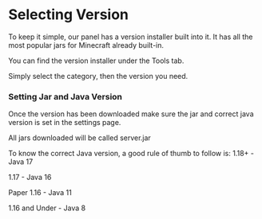 # Selecting Version

To keep it simple, our panel has a version installer built into it. It has all the most popular jars for Minecraft already built-in.

You can find the version installer under the Tools tab.

Simply select the category, then the version you need.


### Setting Jar and Java Version
Once the version has been downloaded make sure the jar and correct java version is set in the settings page.

All jars downloaded will be called server.jar

To know the correct Java version, a good rule of thumb to follow is:
1.18+ - Java 17

1.17 - Java 16

Paper 1.16 - Java 11

1.16 and Under - Java 8
